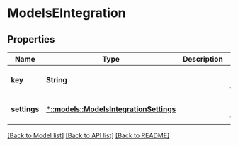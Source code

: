 # ModelsEIntegration

## Properties
Name | Type | Description | Notes
------------ | ------------- | ------------- | -------------
**key** | **String** |  | [optional] [default to null]
**settings** | [***::models::ModelsIntegrationSettings**](models.IntegrationSettings.md) |  | [optional] [default to null]

[[Back to Model list]](../README.md#documentation-for-models) [[Back to API list]](../README.md#documentation-for-api-endpoints) [[Back to README]](../README.md)



